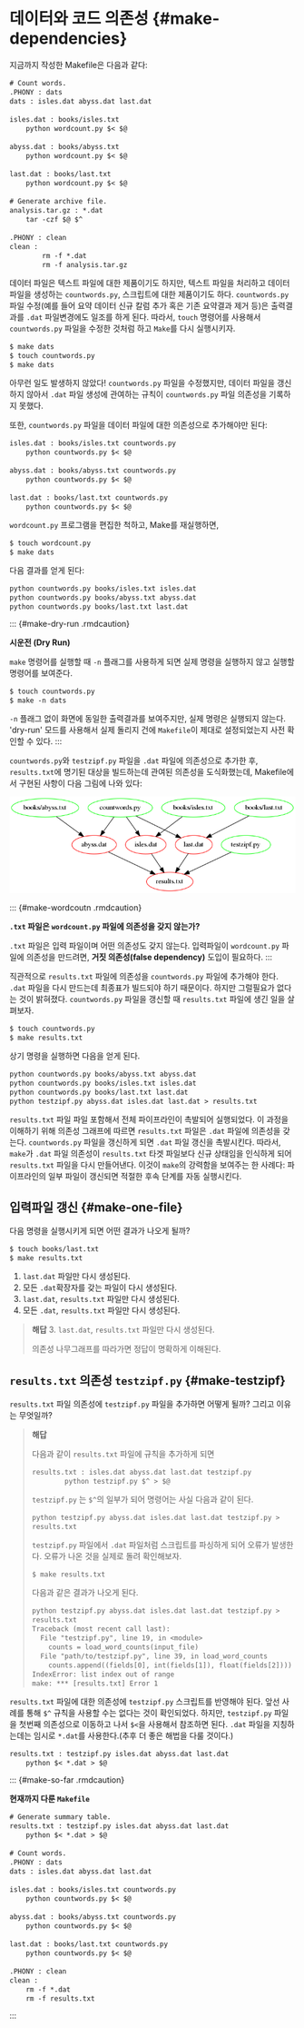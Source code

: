 

# 데이터와 코드 의존성 {#make-dependencies}

지금까지 작성한 Makefile은 다음과 같다:

```
# Count words.
.PHONY : dats
dats : isles.dat abyss.dat last.dat

isles.dat : books/isles.txt
	python wordcount.py $< $@

abyss.dat : books/abyss.txt
	python wordcount.py $< $@

last.dat : books/last.txt
	python wordcount.py $< $@

# Generate archive file.
analysis.tar.gz : *.dat
	tar -czf $@ $^

.PHONY : clean
clean :
        rm -f *.dat
        rm -f analysis.tar.gz
```

데이터 파일은 텍스트 파일에 대한 제품이기도 하지만,
텍스트 파일을 처리하고 데이터 파일을 생성하는 `countwords.py`, 스크립트에 대한 제품이기도 하다.
`countwords.py` 파일 수정(예를 들어 요약 데이터 신규 칼럼 추가 혹은 기존 요약결과 제거 등)은 
출력결과를 `.dat` 파일변경에도 일조를 하게 된다.
따라서, `touch` 명령어를 사용해서 `countwords.py` 파일을 수정한 것처럼 하고 
`Make`를 다시 실행시키자.

```
$ make dats
$ touch countwords.py
$ make dats
```

아무런 일도 발생하지 않았다! 
`countwords.py` 파일을 수정했지만, 데이터 파일을 갱신하지 않아서
`.dat` 파일 생성에 관여하는 규칙이 `countwords.py` 파일 의존성을 기록하지 못했다.

또한, `countwords.py` 파일을 데이터 파일에 대한 의존성으로 추가해야만 된다:

```
isles.dat : books/isles.txt countwords.py
	python countwords.py $< $@

abyss.dat : books/abyss.txt countwords.py
	python countwords.py $< $@

last.dat : books/last.txt countwords.py
	python countwords.py $< $@
```

`wordcount.py` 프로그램을 편집한 척하고, Make를 재실행하면, 

```
$ touch wordcount.py
$ make dats
```

다음 결과를 얻게 된다:

```
python countwords.py books/isles.txt isles.dat
python countwords.py books/abyss.txt abyss.dat
python countwords.py books/last.txt last.dat
```

::: {#make-dry-run .rmdcaution}

**시운전 (Dry Run)**

`make` 명령어를 실행할 때 `-n` 플래그를 사용하게 되면
실제 명령을 실행하지 않고 실행할 명령어를 보여준다.

```
$ touch countwords.py
$ make -n dats
```

`-n` 플래그 없이 화면에 동일한 출력결과를 보여주지만,
실제 명령은 실행되지 않는다. 'dry-run' 모드를 사용해서
실제 돌리지 건에 `Makefile`이 제대로 설정되었는지 사전
확인할 수 있다.
:::


`countwords.py`와 `testzipf.py` 파일을 `.dat` 파일에 의존성으로 추가한 후,
`results.txt`에 명기된 대상을 빌드하는데 관여된 의존성을 도식화했는데, 
Makefile에서 구현된 사항이 다음 그림에 나와 있다:


![`countwords.py`와 `testzipf.py` 파일을 의존성으로 추가한 후에, `results.txt` 의존성](assets/images/make/04-dependencies.png)


::: {#make-wordcoutn .rmdcaution}

**`.txt` 파일은 `wordcount.py` 파일에 의존성을 갖지 않는가?**

`.txt` 파일은 입력 파일이며 어떤 의존성도 갖지 않는다.
입력파일이 `wordcount.py` 파일에 의존성을 만드려면,
**거짓 의존성(false dependency)**
도입이 필요하다.
:::

직관적으로 `results.txt` 파일에 의존성을 `countwords.py` 파일에 추가해야 한다.
`.dat` 파일을 다시 만드는데 최종표가 빌드되야 하기 때문이다.
하지만 그럴필요가 없다는 것이 밝혀졌다. `countwords.py` 파일을 갱신할 때
`results.txt` 파일에 생긴 일을 살펴보자.

```
$ touch countwords.py
$ make results.txt
```

상기 명령을 실행하면 다음을 얻게 된다.

```
python countwords.py books/abyss.txt abyss.dat
python countwords.py books/isles.txt isles.dat
python countwords.py books/last.txt last.dat
python testzipf.py abyss.dat isles.dat last.dat > results.txt
```

`results.txt` 파일 파일 포함해서 전체 파이프라인이 촉발되어 실행되었다.
이 과정을 이해하기 위해 의존성 그래프에 따르면 `results.txt` 파일은 
`.dat` 파일에 의존성을 갖는다. 
`countwords.py` 파일을 갱신하게 되면 `.dat` 파일 갱신을 촉발시킨다.
따라서, `make`가 `.dat` 파일 의존성이 `results.txt` 타겟 파일보다 
신규 상태임을 인식하게 되어 `results.txt` 파일을 다시 만들어낸다.
이것이 `make`의 강력함을 보여주는 한 사례다: 파이프라인의 일부 파일이 갱신되면
적절한 후속 단계를 자동 실행시킨다.

## 입력파일 갱신 {#make-one-file}

다음 명령을 실행시키게 되면 어떤 결과가 나오게 될까?

```
$ touch books/last.txt
$ make results.txt
```

1. `last.dat` 파일만 다시 생성된다.
2. 모든 `.dat`확장자를 갖는 파일이 다시 생성된다.
3. `last.dat`, `results.txt` 파일만 다시 생성된다.
4. 모든 `.dat`, `results.txt` 파일만 다시 생성된다.

> **해답**
> 3. `last.dat`, `results.txt` 파일만 다시 생성된다.
> 
> 의존성 나무그래프를 따라가면 정답이 명확하게 이해된다.

## `results.txt` 의존성 `testzipf.py` {#make-testzipf}

`results.txt` 파일 의존성에 `testzipf.py` 파일을 추가하면 어떻게 될까? 
그리고 이유는 무엇일까?


> **해답**
>
> 다음과 같이 `results.txt` 파일에 규칙을 추가하게 되면 
>
> ```
> results.txt : isles.dat abyss.dat last.dat testzipf.py
>         python testzipf.py $^ > $@
> ```
>
>
> `testzipf.py` 는 `$^`의 일부가 되어 명령어는 사실 다음과 같이 된다.
>
> ```
> python testzipf.py abyss.dat isles.dat last.dat testzipf.py > results.txt
> ```
>
> `testzipf.py` 파일에서 `.dat` 파일처럼 스크립트를 파싱하게 되어 오류가 발생한다.
> 오류가 나온 것을 실제로 돌려 확인해보자.
>  
> ```
> $ make results.txt
> ```
>
> 다음과 같은 결과가 나오게 된다.
>
> ```
> python testzipf.py abyss.dat isles.dat last.dat testzipf.py > results.txt
> Traceback (most recent call last):
>   File "testzipf.py", line 19, in <module>
>     counts = load_word_counts(input_file)
>   File "path/to/testzipf.py", line 39, in load_word_counts
>     counts.append((fields[0], int(fields[1]), float(fields[2])))
> IndexError: list index out of range
> make: *** [results.txt] Error 1
> ```

`results.txt` 파일에 대한 의존성에 `testzipf.py` 스크립트를 반영해야 된다.
앞선 사례를 통해 `$^` 규칙을 사용할 수는 없다는 것이 확인되었다.
하지만, `testzipf.py` 파일을 첫번째 의존성으로 이동하고 나서 
`$<`을 사용해서 참조하면 된다. `.dat` 파일을 지칭하는데는 
임시로 `*.dat`를 사용한다.(추후 더 좋은 해법을 다룰 것이다.)


```
results.txt : testzipf.py isles.dat abyss.dat last.dat
	python $< *.dat > $@
```

::: {#make-so-far .rmdcaution}

**현재까지 다룬 `Makefile`**

```
# Generate summary table.
results.txt : testzipf.py isles.dat abyss.dat last.dat
	python $< *.dat > $@

# Count words.
.PHONY : dats
dats : isles.dat abyss.dat last.dat

isles.dat : books/isles.txt countwords.py
	python countwords.py $< $@

abyss.dat : books/abyss.txt countwords.py
	python countwords.py $< $@

last.dat : books/last.txt countwords.py
	python countwords.py $< $@

.PHONY : clean
clean :
	rm -f *.dat
	rm -f results.txt
```

:::

